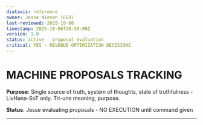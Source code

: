 ```yaml
---
diataxis: reference
owner: Jesse Niesen (CEO)
last-reviewed: 2025-10-06
timestamp: 2025-10-06T20:50:00Z
version: 1.0
status: active - proposal evaluation
critical: YES - REVENUE OPTIMIZATION DECISIONS
---
```


# MACHINE PROPOSALS TRACKING

**Purpose**: Single source of truth, system of thoughts, state of truthfulness - LivHana-SoT only. Tri-une meaning, purpose.

**Status**: Jesse evaluating proposals - NO EXECUTION until command given

---
